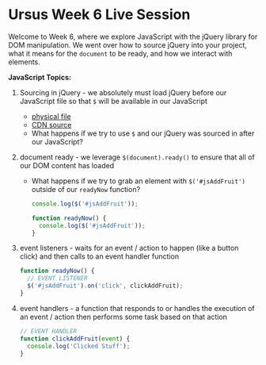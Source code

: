 # Ursus Week 6 Live Session

Welcome to Week 6, where we explore JavaScript with the jQuery library for DOM manipulation. We went over how to source jQuery into your project, what it means for the `document` to be ready, and how we interact with elements.

**JavaScript Topics:**

1. Sourcing in jQuery - we absolutely must load jQuery before our JavaScript file so that `$` will be available in our JavaScript
    - [physical file](https://jquery.com/download/)
    - [CDN source](https://developers.google.com/speed/libraries#jquery)
    - What happens if we try to use `$` and our jQuery was sourced in after our JavaScript?
1. document ready - we leverage `$(document).ready()` to ensure that all of our DOM content has loaded
    - What happens if we try to grab an element with `$('#jsAddFruit')` outside of our `readyNow` function?

        ```js
        console.log($('#jsAddFruit'));

        function readyNow() {
          console.log($('#jsAddFruit'));
        }
        ```

1. event listeners - waits for an event / action to happen (like a button click) and then calls to an event handler function

    ```js
    function readyNow() {
      // EVENT LISTENER
      $('#jsAddFruit').on('click', clickAddFruit);
    }
    ```

1. event handlers - a function that responds to or handles the execution of an event / action then performs some task based on that action

    ```js
    // EVENT HANDLER
    function clickAddFruit(event) {
      console.log('Clicked Stuff');
    }
    ```
